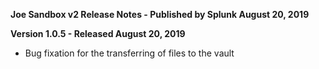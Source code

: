 **Joe Sandbox v2 Release Notes - Published by Splunk August 20, 2019**


**Version 1.0.5 - Released August 20, 2019**

* Bug fixation for the transferring of files to the vault
